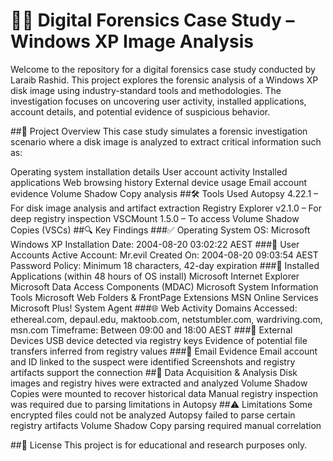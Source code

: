 # 🕵️‍♀️ Digital Forensics Case Study – Windows XP Image Analysis
Welcome to the repository for a digital forensics case study conducted by Laraib Rashid. This project explores the forensic analysis of a Windows XP disk image using industry-standard tools and methodologies. The investigation focuses on uncovering user activity, installed applications, account details, and potential evidence of suspicious behavior.

##📂 Project Overview
This case study simulates a forensic investigation scenario where a disk image is analyzed to extract critical information such as:

Operating system installation details
User account activity
Installed applications
Web browsing history
External device usage
Email account evidence
Volume Shadow Copy analysis
##🛠️ Tools Used
Autopsy 4.22.1 – For disk image analysis and artifact extraction
Registry Explorer v2.1.0 – For deep registry inspection
VSCMount 1.5.0 – To access Volume Shadow Copies (VSCs)
##🔍 Key Findings
###✅ Operating System
OS: Microsoft Windows XP
Installation Date: 2004-08-20 03:02:22 AEST
###👤 User Accounts
Active Account: Mr.evil
Created On: 2004-08-20 09:03:54 AEST
Password Policy: Minimum 18 characters, 42-day expiration
###🧩 Installed Applications (within 48 hours of OS install)
Microsoft Internet Explorer
Microsoft Data Access Components (MDAC)
Microsoft System Information Tools
Microsoft Web Folders & FrontPage Extensions
MSN Online Services
Microsoft Plus! System Agent
###🌐 Web Activity
Domains Accessed: ethereal.com, depaul.edu, maktoob.com, netstumbler.com, wardriving.com, msn.com
Timeframe: Between 09:00 and 18:00 AEST
###💾 External Devices
USB device detected via registry keys
Evidence of potential file transfers inferred from registry values
###📧 Email Evidence
Email account and ID linked to the suspect were identified
Screenshots and registry artifacts support the connection
##📁 Data Acquisition & Analysis
Disk images and registry hives were extracted and analyzed
Volume Shadow Copies were mounted to recover historical data
Manual registry inspection was required due to parsing limitations in Autopsy
##⚠️ Limitations
Some encrypted files could not be analyzed
Autopsy failed to parse certain registry artifacts
Volume Shadow Copy parsing required manual correlation


##📄 License
This project is for educational and research purposes only.
